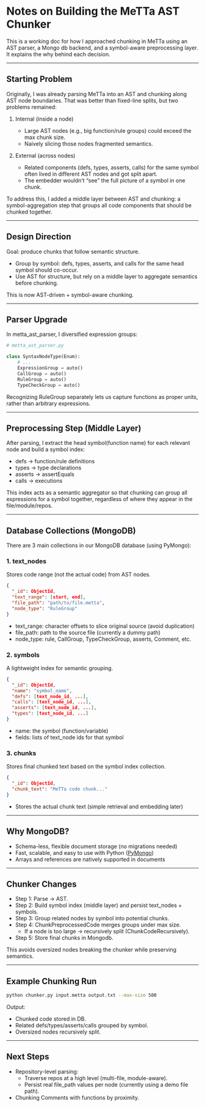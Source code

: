 # Notes on Building the MeTTa AST Chunker

This is a working doc for how I approached chunking in MeTTa using an AST parser, a Mongo db backend, and a symbol-aware preprocessing layer. It explains the why behind each decision.

---

## Starting Problem

Originally, I was already parsing MeTTa into an AST and chunking along AST node boundaries. That was better than fixed-line splits, but two problems remained:

1. Internal (inside a node)
   - Large AST nodes (e.g., big function/rule groups) could exceed the max chunk size.
   - Naively slicing those nodes fragmented semantics.

2. External (across nodes)
   - Related components (defs, types, asserts, calls) for the same symbol often lived in different AST nodes and got split apart.
   - The embedder wouldn’t “see” the full picture of a symbol in one chunk.

To address this, I added a middle layer between AST and chunking: a symbol-aggregation step that groups all code components that should be chunked together.

---

## Design Direction

Goal: produce chunks that follow semantic structure.

- Group by symbol: defs, types, asserts, and calls for the same head symbol should co-occur.
- Use AST for structure, but rely on a middle layer to aggregate semantics before chunking.

This is now AST-driven + symbol-aware chunking.

---

## Parser Upgrade

In metta_ast_parser, I diversified expression groups:

```python
# metta_ast_parser.py

class SyntaxNodeType(Enum):
    # ...
    ExpressionGroup = auto()
    CallGroup = auto()
    RuleGroup = auto()
    TypeCheckGroup = auto()
```

Recognizing RuleGroup separately lets us capture functions as proper units, rather than arbitrary expressions.

---

## Preprocessing Step (Middle Layer)

After parsing, I extract the head symbol(function name) for each relevant node and build a symbol index:

- defs → function/rule definitions
- types → type declarations
- asserts → assertEquals
- calls → executions

This index acts as a semantic aggregator so that chunking can group all expressions for a symbol together, regardless of where they appear in the file/module/repos.

---


## Database Collections (MongoDB)

There are 3 main collections in our MongoDB database (using PyMongo):

### 1. text_nodes

Stores code range (not the actual code) from AST nodes.

```json
{
  "_id": ObjectId,
  "text_range": [start, end],
  "file_path": "path/to/file.metta",
  "node_type": "RuleGroup"
}
```

- text_range: character offsets to slice original source (avoid duplication)
- file_path: path to the source file (currently a dummy path)
- node_type: rule, CallGroup, TypeCheckGroup, asserts, Comment, etc.

### 2. symbols

A lightweight index for semantic grouping.

```json
{
  "_id": ObjectId,
  "name": "symbol_name",
  "defs": [text_node_id, ...],
  "calls": [text_node_id, ...],
  "asserts": [text_node_id, ...],
  "types": [text_node_id, ...]
}
```

- name: the symbol (function/variable)
- fields: lists of text_node ids for that symbol

### 3. chunks

Stores final chunked text based on the symbol index collection.

```json
{
  "_id": ObjectId,
  "chunk_text": "MeTTa code chunk..."
}
```

- Stores the actual chunk text (simple retrieval and embedding later)

---


## Why MongoDB?

- Schema-less, flexible document storage (no migrations needed)
- Fast, scalable, and easy to use with Python ([PyMongo](https://www.mongodb.com/docs/languages/python/pymongo-driver))
- Arrays and references are natively supported in documents

---

## Chunker Changes

- Step 1: Parse → AST.
- Step 2: Build symbol index (middle layer) and persist text_nodes + symbols.
- Step 3: Group related nodes by symbol into potential chunks.
- Step 4: ChunkPreprocessedCode merges groups under max size.
  - If a node is too large → recursively split (ChunkCodeRecursively).
- Step 5: Store final chunks in Mongodb.

This avoids oversized nodes breaking the chunker while preserving semantics.

---

## Example Chunking Run

```bash
python chunker.py input.metta output.txt --max-size 500
```

Output:

- Chunked code stored in DB.
- Related defs/types/asserts/calls grouped by symbol.
- Oversized nodes recursively split.

---

## Next Steps

- Repository-level parsing:
  - Traverse repos at a high level (multi-file, module-aware).
  - Persist real file_path values per node (currently using a demo file path).
- Chunking Comments with functions by proximity. 